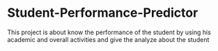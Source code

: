 # Student-Performance-Predictor
This project is about know the performance of the student by using his academic and overall activities and give the analyze about the student 

